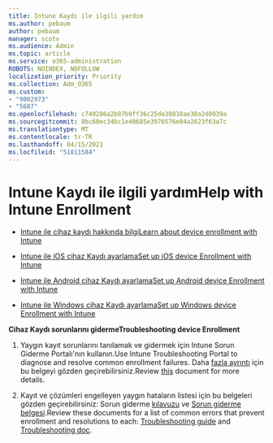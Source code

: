 ```yaml
---
title: Intune Kaydı ile ilgili yardım
ms.author: pebaum
author: pebaum
manager: scotv
ms.audience: Admin
ms.topic: article
ms.service: o365-administration
ROBOTS: NOINDEX, NOFOLLOW
localization_priority: Priority
ms.collection: Adm_O365
ms.custom:
- "9002973"
- "5687"
ms.openlocfilehash: c749286a2b97b9ff36c25de30838ae38a2d0939a
ms.sourcegitcommit: 8bc60ec34bc1e40685e3976576e04a2623f63a7c
ms.translationtype: MT
ms.contentlocale: tr-TR
ms.lasthandoff: 04/15/2021
ms.locfileid: "51811584"
---
```

# <a name="help-with-intune-enrollment"></a><span data-ttu-id="09e18-102">Intune Kaydı ile ilgili yardım</span><span class="sxs-lookup"><span data-stu-id="09e18-102">Help with Intune Enrollment</span></span>


- [<span data-ttu-id="09e18-103">Intune ile cihaz kaydı hakkında bilgi</span><span class="sxs-lookup"><span data-stu-id="09e18-103">Learn about device enrollment with Intune</span></span>](https://docs.microsoft.com/intune/device-enrollment)

- [<span data-ttu-id="09e18-104">Intune ile iOS cihaz Kaydı ayarlama</span><span class="sxs-lookup"><span data-stu-id="09e18-104">Set up iOS device Enrollment with Intune</span></span>](https://docs.microsoft.com/intune/ios-enroll)

- [<span data-ttu-id="09e18-105">Intune ile Android cihaz Kaydı ayarlama</span><span class="sxs-lookup"><span data-stu-id="09e18-105">Set up Android device Enrollment with Intune</span></span>](https://docs.microsoft.com/intune/android-enroll)

- [<span data-ttu-id="09e18-106">Intune ile Windows cihaz Kaydı ayarlama</span><span class="sxs-lookup"><span data-stu-id="09e18-106">Set up Windows device Enrollment with Intune</span></span>](https://docs.microsoft.com/intune/windows-enroll)

<span data-ttu-id="09e18-107">**Cihaz Kaydı sorunlarını giderme**</span><span class="sxs-lookup"><span data-stu-id="09e18-107">**Troubleshooting device Enrollment**</span></span>

1. <span data-ttu-id="09e18-108">Yaygın kayıt sorunlarını tanılamak ve gidermek için Intune Sorun Giderme Portalı'nın kullanın.</span><span class="sxs-lookup"><span data-stu-id="09e18-108">Use Intune Troubleshooting Portal to diagnose and resolve common enrollment failures.</span></span> <span data-ttu-id="09e18-109">Daha [fazla ayrıntı](https://docs.microsoft.com/intune/help-desk-operators) için bu belgeyi gözden geçirebilirsiniz.</span><span class="sxs-lookup"><span data-stu-id="09e18-109">Review [this](https://docs.microsoft.com/intune/help-desk-operators) document for more details.</span></span>

2. <span data-ttu-id="09e18-110">Kayıt ve çözümleri engelleyen yaygın hataların listesi için bu belgeleri gözden geçirebilirsiniz: Sorun giderme [kılavuzu](https://support.microsoft.com/help/4469913/troubleshooting-windows-device-enrollment-problems-in-microsoft-intune) ve [Sorun giderme belgesi](https://docs.microsoft.com/intune/troubleshoot-device-enrollment-in-intune).</span><span class="sxs-lookup"><span data-stu-id="09e18-110">Review these documents for a list of common errors that prevent enrollment and resolutions to each: [Troubleshooting guide](https://support.microsoft.com/help/4469913/troubleshooting-windows-device-enrollment-problems-in-microsoft-intune) and [Troubleshooting doc](https://docs.microsoft.com/intune/troubleshoot-device-enrollment-in-intune).</span></span>